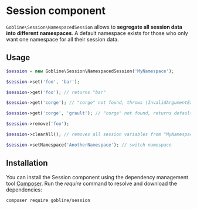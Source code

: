 # Session component

```Gobline\Session\NamespacedSession``` allows to **segregate all session data into different namespaces**.
A default namespace exists for those who only want one namespace for all their session data.

## Usage

```php
$session = new Gobline\Session\NamespacedSession('MyNamespace');

$session->set('foo', 'bar');

$session->get('foo'); // returns "bar"

$session->get('corge'); // "corge" not found, throws \InvalidArgumentException

$session->get('corge', 'grault'); // "corge" not found, returns default "grault" value

$session->remove('foo');

$session->clearAll(); // removes all session variables from "MyNamespace" namespace

$session->setNamespace('AnotherNamespace'); // switch namespace
```

## Installation

You can install the Session component using the dependency management tool [Composer](https://getcomposer.org/).
Run the *require* command to resolve and download the dependencies:

```
composer require gobline/session
```